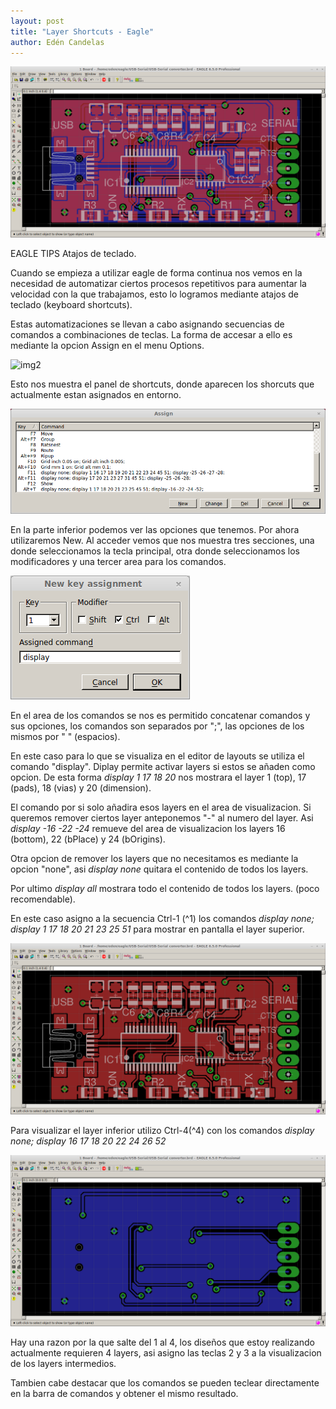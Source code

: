 ```yaml
---
layout: post
title: "Layer Shortcuts - Eagle"
author: Edén Candelas
---
```


![img1][all]

EAGLE TIPS  Atajos de teclado.

Cuando se empieza a utilizar eagle de forma continua nos vemos en la necesidad de automatizar ciertos procesos repetitivos para aumentar la velocidad con la que trabajamos, esto lo logramos mediante atajos de teclado (keyboard shortcuts).


Estas automatizaciones se llevan a cabo asignando secuencias de comandos a combinaciones de teclas. La forma de accesar a ello es mediante la opcion Assign en el menu Options.

![img2][menuPath]

Esto nos muestra el panel de shortcuts, donde aparecen los shorcuts que actualmente estan asignados en entorno. 

![img2][assignEnv]

En la parte inferior podemos ver las opciones que tenemos. Por ahora utilizaremos New.
Al acceder vemos que nos muestra tres secciones, una donde seleccionamos la tecla principal, otra donde seleccionamos los modificadores y una tercer area para los comandos.

![img2][assignNew]

En el area de los comandos se nos es permitido concatenar comandos y sus opciones, los comandos son separados por ";", las opciones de los mismos por " " (espacios).

En este caso para lo que se visualiza en el editor de layouts se utiliza el comando "display". Diplay permite activar layers si estos se añaden como opcion. De esta forma 
*display 1 17 18 20* 
nos mostrara el layer 1 (top), 17 (pads), 18 (vias) y 20 (dimension).

El comando por si solo añadira esos layers en el area de visualizacion. Si queremos remover ciertos layer anteponemos "-" al numero del layer. Asi 
*display -16 -22 -24* 
remueve del area de visualizacion los layers 16 (bottom), 22 (bPlace) y 24 (bOrigins).

Otra opcion de remover los layers que no necesitamos es mediante la opcion "none", asi 
*display none* 
quitara el contenido de todos los layers.

Por ultimo
*display all* 
mostrara todo el contenido de todos los layers. (poco recomendable).

En este caso asigno a la secuencia Ctrl-1 (^1) los comandos 
*display none; display 1 17 18 20 21 23 25 51*
para mostrar en pantalla el layer superior.

![img2][topCmd]

Para visualizar el layer inferior utilizo Ctrl-4(^4) con los comandos 
*display none; display 16 17 18 20 22 24 26 52*

![img2][bottomCmd]

Hay una razon por la que salte del 1 al 4, los diseños que estoy realizando actualmente requieren 4 layers, asi asigno las teclas 2 y 3 a la visualizacion de los layers intermedios.

Tambien cabe destacar que los comandos se pueden teclear directamente en la barra de comandos y obtener el mismo resultado.


[all]: /assets/post_img/eagle/all.png  "all"
[menuPath]: /assets/post_img/eagle/  "menuPath" 
[assignEnv]: /assets/post_img/eagle/assignEnv.png  "assignEnv"
[assignNew]: /assets/post_img/eagle/assignNew.png  "assignNew"
[topCmd]: /assets/post_img/eagle/topCmd.png  "topCmd"
[bottomCmd]: /assets/post_img/eagle/bottomCmd.png  "bottomCmd"






















